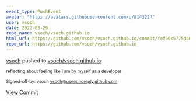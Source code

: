 ```yaml
---
event_type: PushEvent
avatar: "https://avatars.githubusercontent.com/u/814322?"
user: vsoch
date: 2022-03-29
repo_name: vsoch/vsoch.github.io
html_url: https://github.com/vsoch/vsoch.github.io/commit/fef60c57754b6ae2984e0b0a1e794350da3b492d
repo_url: https://github.com/vsoch/vsoch.github.io
---
```


<a href='https://github.com/vsoch' target='_blank'>vsoch</a> pushed to <a href='https://github.com/vsoch/vsoch.github.io' target='_blank'>vsoch/vsoch.github.io</a>

<small>reflecting about feeling like I am by myself as a developer

Signed-off-by: vsoch <vsoch@users.noreply.github.com></small>

<a href='https://github.com/vsoch/vsoch.github.io/commit/fef60c57754b6ae2984e0b0a1e794350da3b492d' target='_blank'>View Commit</a>